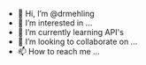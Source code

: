 - 👋 Hi, I’m @drmehling
- 👀 I’m interested in ...
- 🌱 I’m currently learning API's
- 💞️ I’m looking to collaborate on ...
- 📫 How to reach me ...

<!---
drmehling/drmehling is a ✨ special ✨ repository because its `README.md` (this file) appears on your GitHub profile.
You can click the Preview link to take a look at your changes.
--->
